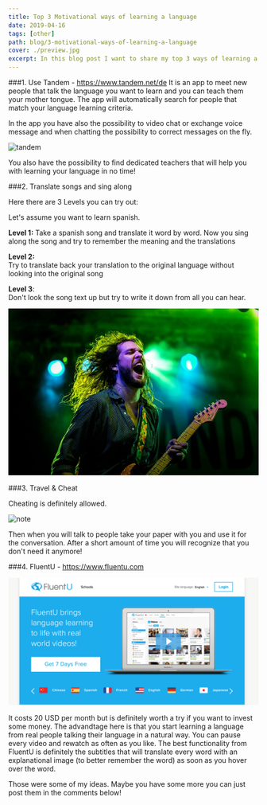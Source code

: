 ```yaml
---
title: Top 3 Motivational ways of learning a language
date: 2019-04-16
tags: [other]
path: blog/3-motivational-ways-of-learning-a-language
cover: ./preview.jpg
excerpt: In this blog post I want to share my top 3 ways of learning a language in a motivating way.
---
```


###1. Use Tandem - https://www.tandem.net/de
It is an app to meet new people that talk the language you want to learn and you can teach them your mother tongue.
The app will automatically search for people that match your language learning criteria. 

In the app you have also the possibility to video chat or exchange voice message and when chatting the possibility to correct
messages on the fly.

![tandem](./tandem.png "For the paid version (it's really affordable) you even have a built in translator to more easily communicate with your 
                          tandem partners.")

You also have the possibility to find dedicated teachers that will help you with learning your language in no time!


###2. Translate songs and sing along

Here there are 3 Levels you can try out:

Let's assume you want to learn spanish.

**Level 1:**
Take a spanish song and translate it word by word. Now you sing along the song 
and try to remember the meaning and the translations

**Level 2:**  
Try to translate back your translation to the original language without looking into the original song

**Level 3**:  
Don't look the song text up but try to write it down from all you can hear.


![sing](./sing.jpg "Another fun exercise could be to write a new song, short story or poem with the words that you have learnt! :)")


###3. Travel & Cheat

Cheating is definitely allowed. 

![note](./sticky-note.jpg "Prepare for your next trip by writing everything
                            you need to know down on a paper just like you would do when cheating for a test")

Then when you will talk to people take your paper with you and use it for the conversation. After a short amount of time
you will recognize that you don't need it anymore!

###4. FluentU - https://www.fluentu.com


![fluentU](./fluentU.png "FluentU is an app that let's you learn a language by watching real life videos like music videos, funny videos or movie scenes.")

It costs 20 USD per month but is definitely worth a try if you want to invest some money.
The advandtage here is that you start learning a language from real people talking their language in a natural way.
You can pause every video and rewatch as often as you like. The best functionality from FluentU is definitely the subtitles that will translate
every word with an explanational image (to better remember the word) as soon as you hover over the word.


Those were some of my ideas.
Maybe you have some more you can just post them in the comments below!












